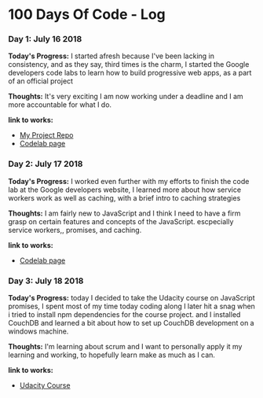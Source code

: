 # 100 Days Of Code - Log

### Day 1: July 16 2018

**Today's Progress:** I started afresh because I've been lacking in consistency, and as they say, third times is  the charm, I started the Google developers code labs to learn how to build progressive web apps, as a part of an official project

**Thoughts:** It's very exciting I am now working under a deadline and I am more accountable for what I do.

**link to works:** 

- [My Project Repo](https://github.com/dbugshe2/my-first-pwa)
- [Codelab page](https://developers.google.com/web/fundamentals/codelabs/your-first-pwapp/)

### Day 2: July 17 2018

**Today's Progress:** I worked even further with my efforts to finish the code lab at the Google developers website, I learned more about how service workers work as well as caching, with a brief intro to caching strategies

**Thoughts:** I am fairly new to JavaScript and I think I need to have a firm grasp on certain features and concepts of the JavaScript. escpecially service workers,, promises, and caching.

**link to works:** 

- [Codelab page](https://developers.google.com/web/fundamentals/codelabs/your-first-pwapp/)

### Day 3: July 18 2018

**Today's Progress:** today I decided to take the Udacity course on JavaScript promises, I spent most of my time today coding along I later hit a snag when i tried to install npm dependencies for the course project. and I installed CouchDB and learned a bit about how to set up CouchDB development on a windows machine.  

**Thoughts:** I'm learning about scrum and I want to personally apply it my learning and working, to hopefully learn make as much as I can.

**link to works:** 

- [Udacity Course](https://classroom.udacity.com/courses/ud898)

